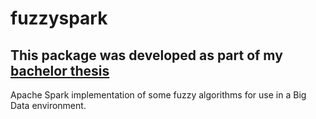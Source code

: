 # fuzzyspark

This package was developed as part of my [bachelor thesis](https://github.com/antcc/tfg)
------------

Apache Spark implementation of some fuzzy algorithms for use in a Big Data environment.
